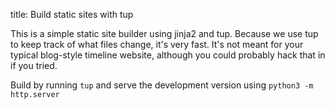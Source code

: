 title: Build static sites with tup

This is a simple static site builder using jinja2 and tup. Because we use tup
to keep track of what files change, it's very fast. It's not meant for your
typical blog-style timeline website, although you could probably hack that in if
you tried.

Build by running `tup` and serve the development version using `python3 -m
http.server`
